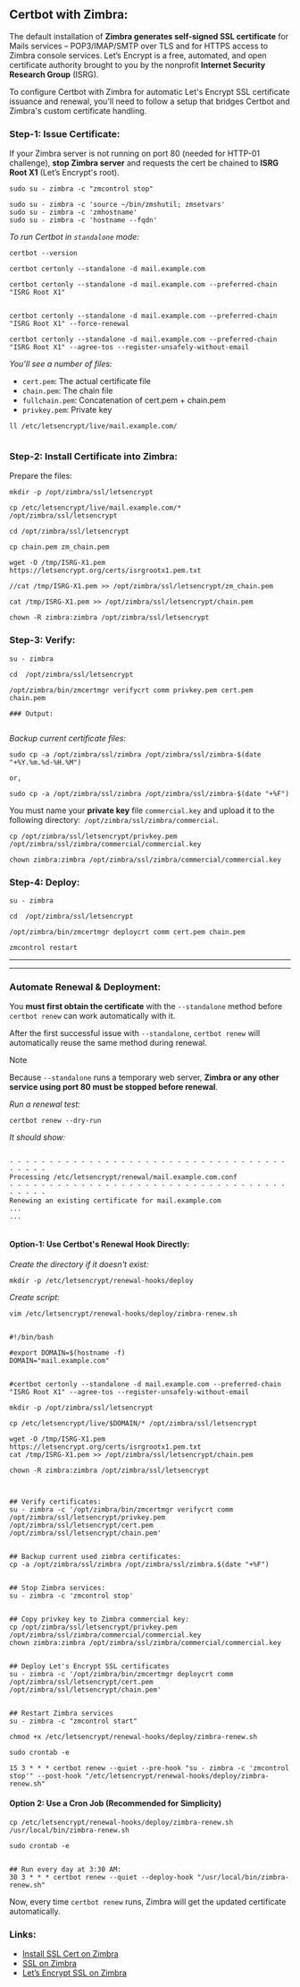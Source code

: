 ## Certbot with Zimbra:

The default installation of **Zimbra generates self-signed SSL certificate** for Mails services – POP3/IMAP/SMTP over TLS and for HTTPS access to Zimbra console services. Let’s Encrypt is a free, automated, and open certificate authority brought to you by the nonprofit **Internet Security Research Group** (ISRG). 

To configure Certbot with Zimbra for automatic Let's Encrypt SSL certificate issuance and renewal, you'll need to follow a setup that bridges Certbot and Zimbra's custom certificate handling.


### Step-1: Issue Certificate:
If your Zimbra server is not running on port 80 (needed for HTTP-01 challenge), **stop Zimbra server** and requests the cert be chained to **ISRG Root X1** (Let’s Encrypt's root).



```
sudo su - zimbra -c "zmcontrol stop"
```


```
sudo su - zimbra -c 'source ~/bin/zmshutil; zmsetvars'
sudo su - zimbra -c 'zmhostname'
sudo su - zimbra -c 'hostname --fqdn'
```



_To run Certbot in `standalone` mode:_


```
certbot --version
```


```
certbot certonly --standalone -d mail.example.com

certbot certonly --standalone -d mail.example.com --preferred-chain "ISRG Root X1"


certbot certonly --standalone -d mail.example.com --preferred-chain "ISRG Root X1" --force-renewal

certbot certonly --standalone -d mail.example.com --preferred-chain "ISRG Root X1" --agree-tos --register-unsafely-without-email
```




_You’ll see a number of files:_

- `cert.pem`: The actual certificate file
- `chain.pem`: The chain file
- `fullchain.pem`: Concatenation of cert.pem + chain.pem
- `privkey.pem`: Private key


```
ll /etc/letsencrypt/live/mail.example.com/


```






### Step-2: Install Certificate into Zimbra:


Prepare the files:

```
mkdir -p /opt/zimbra/ssl/letsencrypt
```


```
cp /etc/letsencrypt/live/mail.example.com/* /opt/zimbra/ssl/letsencrypt
```


```
cd /opt/zimbra/ssl/letsencrypt

cp chain.pem zm_chain.pem
```



```
wget -O /tmp/ISRG-X1.pem https://letsencrypt.org/certs/isrgrootx1.pem.txt

//cat /tmp/ISRG-X1.pem >> /opt/zimbra/ssl/letsencrypt/zm_chain.pem

cat /tmp/ISRG-X1.pem >> /opt/zimbra/ssl/letsencrypt/chain.pem
```



```
chown -R zimbra:zimbra /opt/zimbra/ssl/letsencrypt
```




### Step-3: Verify:

```
su - zimbra
```


```
cd  /opt/zimbra/ssl/letsencrypt
```


```
/opt/zimbra/bin/zmcertmgr verifycrt comm privkey.pem cert.pem chain.pem
```


```
### Output:


```


_Backup current certificate files:_

```
sudo cp -a /opt/zimbra/ssl/zimbra /opt/zimbra/ssl/zimbra-$(date "+%Y.%m.%d-%H.%M")

or,

sudo cp -a /opt/zimbra/ssl/zimbra /opt/zimbra/ssl/zimbra-$(date "+%F")
```



You must name your **private key** file `commercial.key` and upload it to the following directory:` /opt/zimbra/ssl/zimbra/commercial`.

```
cp /opt/zimbra/ssl/letsencrypt/privkey.pem /opt/zimbra/ssl/zimbra/commercial/commercial.key

chown zimbra:zimbra /opt/zimbra/ssl/zimbra/commercial/commercial.key
```





### Step-4: Deploy:

```
su - zimbra
```


```
cd  /opt/zimbra/ssl/letsencrypt
```


```
/opt/zimbra/bin/zmcertmgr deploycrt comm cert.pem chain.pem
```



```
zmcontrol restart
```





---
---





### Automate Renewal & Deployment:


You **must first obtain the certificate** with the `--standalone` method before `certbot renew` can work automatically with it.

After the first successful issue with `--standalone`, `certbot renew` will automatically reuse the same method during renewal.


> [!NOTE]  
> Because `--standalone` runs a temporary web server, **Zimbra or any other service using port 80 must be stopped before renewal**.


_Run a renewal test:_

```
certbot renew --dry-run
```


_It should show:_

```

- - - - - - - - - - - - - - - - - - - - - - - - - - - - - - - - - - - - - - - -
Processing /etc/letsencrypt/renewal/mail.example.com.conf
- - - - - - - - - - - - - - - - - - - - - - - - - - - - - - - - - - - - - - - -
Renewing an existing certificate for mail.example.com
...
...


```







#### Option-1: Use Certbot's Renewal Hook Directly: 

_Create the directory if it doesn't exist:_

```
mkdir -p /etc/letsencrypt/renewal-hooks/deploy
```


_Create script:_

```
vim /etc/letsencrypt/renewal-hooks/deploy/zimbra-renew.sh


#!/bin/bash

#export DOMAIN=$(hostname -f)
DOMAIN="mail.example.com"


#certbot certonly --standalone -d mail.example.com --preferred-chain "ISRG Root X1" --agree-tos --register-unsafely-without-email

mkdir -p /opt/zimbra/ssl/letsencrypt

cp /etc/letsencrypt/live/$DOMAIN/* /opt/zimbra/ssl/letsencrypt

wget -O /tmp/ISRG-X1.pem https://letsencrypt.org/certs/isrgrootx1.pem.txt
cat /tmp/ISRG-X1.pem >> /opt/zimbra/ssl/letsencrypt/chain.pem

chown -R zimbra:zimbra /opt/zimbra/ssl/letsencrypt



## Verify certificates:
su - zimbra -c '/opt/zimbra/bin/zmcertmgr verifycrt comm /opt/zimbra/ssl/letsencrypt/privkey.pem /opt/zimbra/ssl/letsencrypt/cert.pem /opt/zimbra/ssl/letsencrypt/chain.pem'


## Backup current used zimbra certificates:
cp -a /opt/zimbra/ssl/zimbra /opt/zimbra/ssl/zimbra.$(date "+%F")


## Stop Zimbra services:
su - zimbra -c 'zmcontrol stop'


## Copy privkey key to Zimbra commercial key:
cp /opt/zimbra/ssl/letsencrypt/privkey.pem /opt/zimbra/ssl/zimbra/commercial/commercial.key
chown zimbra:zimbra /opt/zimbra/ssl/zimbra/commercial/commercial.key


## Deploy Let's Encrypt SSL certificates
su - zimbra -c '/opt/zimbra/bin/zmcertmgr deploycrt comm /opt/zimbra/ssl/letsencrypt/cert.pem /opt/zimbra/ssl/letsencrypt/chain.pem'


## Restart Zimbra services
su - zimbra -c "zmcontrol start"

```



```
chmod +x /etc/letsencrypt/renewal-hooks/deploy/zimbra-renew.sh
```



```
sudo crontab -e

15 3 * * * certbot renew --quiet --pre-hook "su - zimbra -c 'zmcontrol stop'" --post-hook "/etc/letsencrypt/renewal-hooks/deploy/zimbra-renew.sh"
```




#### Option 2: Use a Cron Job (Recommended for Simplicity)


```
cp /etc/letsencrypt/renewal-hooks/deploy/zimbra-renew.sh /usr/local/bin/zimbra-renew.sh
```


```
sudo crontab -e


## Run every day at 3:30 AM:
30 3 * * * certbot renew --quiet --deploy-hook "/usr/local/bin/zimbra-renew.sh"
```



Now, every time `certbot renew` runs, Zimbra will get the updated certificate automatically.




### Links:
- [Install SSL Cert on Zimbra](https://inguide.in/how-to-install-free-ssl-certificate-on-zimbra-mail-server/)
- [SSL on Zimbra](https://vkttech.com/how-to-install-free-ssl-certificates-on-zimbra-mail-server-ubuntu/)
- [Let’s Encrypt SSL on Zimbra](https://computingforgeeks.com/secure-zimbra-mail-server-with-letsencrypt-ssl-certificate/)



